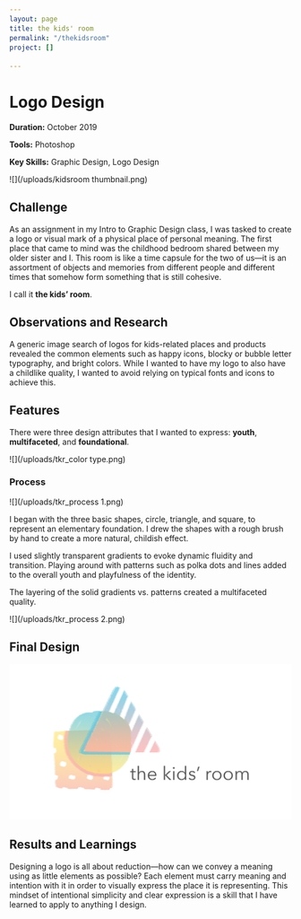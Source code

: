 ```yaml
---
layout: page
title: the kids' room
permalink: "/thekidsroom"
project: []

---
```

# Logo Design

**Duration:** October 2019

**Tools:** Photoshop

**Key Skills:** Graphic Design, Logo Design

![](/uploads/kidsroom thumbnail.png)

## Challenge

As an assignment in my Intro to Graphic Design class, I was tasked to create a logo or visual mark of a physical place of personal meaning. The first place that came to mind was the childhood bedroom shared between my older sister and I. This room is like a time capsule for the two of us—it is an assortment of objects and memories from different people and different times that somehow form something that is still cohesive.

I call it **the kids’ room**.

## Observations and Research

A generic image search of logos for kids-related places and products revealed the common elements such as happy icons, blocky or bubble letter typography, and bright colors. While I wanted to have my logo to also have a childlike quality, I wanted to avoid relying on typical fonts and icons to achieve this.

## Features

There were three design attributes that I wanted to express: **youth**, **multifaceted**, and **foundational**.

![](/uploads/tkr_color type.png)

### Process

![](/uploads/tkr_process 1.png)

I began with the three basic shapes, circle, triangle, and square, to represent an elementary foundation. I drew the shapes with a rough brush by hand to create a more natural, childish effect.

I used slightly transparent gradients to evoke dynamic fluidity and transition. Playing around with patterns such as polka dots and lines added to the overall youth and playfulness of the identity.

The layering of the solid gradients vs. patterns created a multifaceted quality.

![](/uploads/tkr_process 2.png)

## Final Design

![](/uploads/tkr_final.png)

## Results and Learnings

Designing a logo is all about reduction—how can we convey a meaning using as little elements as possible? Each element must carry meaning and intention with it in order to visually express the place it is representing. This mindset of intentional simplicity and clear expression is a skill that I have learned to apply to anything I design.
